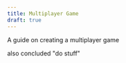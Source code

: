 ```yaml
---
title: Multiplayer Game
draft: true
---
```


A guide on creating a multiplayer game

also concluded "do stuff"
